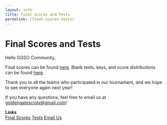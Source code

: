 ```yaml
---
layout: info
title: Final Scores and Tests
permalink: /final-scores-tests/
---
```


# Final Scores and Tests

Hello GGSO Community, 

Final scores can be found <a target="_blank" href="https://goldengateso.com/scoresheet22">here</a>. Blank tests, keys, and score distributions can be found <a target="_blank" href="https://drive.google.com/drive/folders/1dh3T45cSCr6dkTllG-z05Sncfdtypy-t?usp=sharing">here</a>.

Thank you to all the teams who participated in our tournament, and we hope to see everyone again next year!

If you have any questions, feel free to email us at goldengatescioly@gmail.com!

**Links**
<br/>
<a class="btn btn-md btn-mid" target="_blank" href="https://goldengateso.com/scoresheet22">Final Scores</a>
<a class="btn btn-md btn-mid" target="_blank" href="https://drive.google.com/drive/folders/1dh3T45cSCr6dkTllG-z05Sncfdtypy-t?usp=sharing">Tests</a>
<a class="btn btn-md btn-mid" target="_blank" href="mailto:goldengatescioly@gmail.com">Email Us</a>
